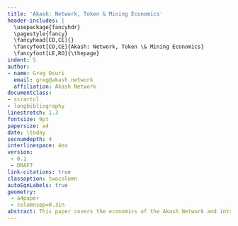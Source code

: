 ```yaml
---
title: 'Akash: Network, Token & Mining Economics'
header-includes: |
  \usepackage{fancyhdr}
  \pagestyle{fancy}
  \fancyhead[CO,CE]{}
  \fancyfoot[CO,CE]{Akash: Network, Token \& Mining Economics}
  \fancyfoot[LE,RO]{\thepage}
indent: 5
author:
- name: Greg Osuri
  email: greg@akash.network
  affiliation: Akash Network
documentclass:
- scrartcl
- longbibliography
linestretch: 1.3
fontsize: 9pt
papersize: a4
date: \today
secnumdepth: 4
interlinespace: 4ex
version:
 - 0.1
 - DRAFT
link-citations: true
classoption: twocolumn
autoEqnLabels: true
geometry:
 - a4paper
 - columnsep=0.3in
abstract: This paper covers the economics of the Akash Network and introduces the Akash Token (AKT). In this paper, we present various incentives for ensuring the economic security of the Akash ecosystem as well as drive adoption. We propose an inflationary mechanism to achieve economic goals along with estimates for mining rewards and inflation rates. Additionally, we also present mechanisms for allowing a multitude of fee tokens, which will improve the user experience of using the blockchain.
---
```

